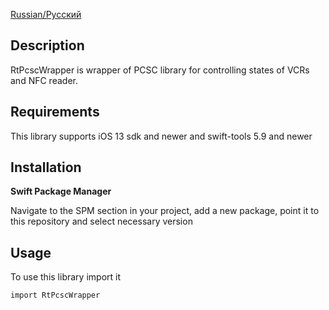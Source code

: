 [Russian/Русский](README_RUS.md) 

## Description
RtPcscWrapper is wrapper of PCSC library for controlling states of VCRs and NFC reader.

## Requirements
This library supports iOS 13 sdk and newer and swift-tools 5.9 and newer

## Installation
**Swift Package Manager**

Navigate to the SPM section in your project, add a new package, point it to
this repository and select necessary version

## Usage
To use this library import it
```bash
import RtPcscWrapper
```

